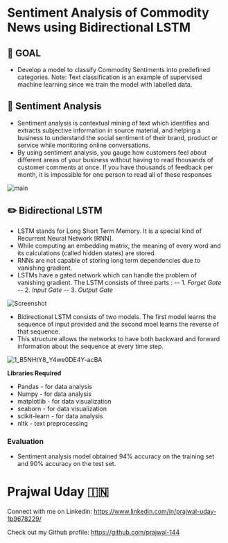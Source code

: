 # Sentiment Analysis of Commodity News using Bidirectional LSTM

## :dart: GOAL

* Develop a model to classify Commodity Sentiments into predefined categories. 
Note: Text classification is an example of supervised machine learning since we train the model with labelled data.

## :brain: Sentiment Analysis

* Sentiment analysis is contextual mining of text which identifies and extracts subjective information in source material, and helping a business to understand the social sentiment of their brand, product or service while monitoring online conversations.
* By using sentiment analysis, you gauge how customers feel about different areas of your business without having to read thousands of customer comments at once. If you have thousands of feedback per month, it is impossible for one person to read all of these responses

![main](https://user-images.githubusercontent.com/86421205/196357653-9d4b533b-6322-430e-bb9b-3657e834e49a.png)


## :pencil2: Bidirectional LSTM
* LSTM stands for Long Short Term Memory. It is a special kind of Recurrent Neural Network [RNN].
* While computing an embedding matrix, the meaning of every word and its calculations (called hidden states) are stored.
* RNNs are not capable of storing long term dependencies due to vanishing gradient.
* LSTMs have a gated network which can handle the problem of vanishing gradient. The LSTM consists of three parts : 
-- 1. *Forget Gate*
-- 2. *Input Gate*
-- 3. *Output Gate*

![Screenshot](https://user-images.githubusercontent.com/86421205/196361910-0b9dad40-93be-4b48-822d-a3964c869eff.jpg)

* Bidirectional LSTM consists of two models. The first model learns the sequence of input provided and the second moel learns the reverse of that sequence.
* This structure allows the networks to have both backward and forward information about the sequence at every time step.

![1_B5NHtY8_Y4we0DE4Y-acBA](https://user-images.githubusercontent.com/86421205/196361977-9f476005-6c92-4960-9c73-d02ba5adfaad.png)

**Libraries Required**

* Pandas - for data analysis
* Numpy - for data analysis
* matplotlib - for data visualization
* seaborn - for data visualization
* scikit-learn - for data analysis
* nltk - text preprocessing

### Evaluation
* Sentiment analysis model obtained 94% accuracy on the training set and 90% accuracy on the test set.

# Prajwal Uday :india:

Connect with me on Linkedin: https://www.linkedin.com/in/prajwal-uday-1b9678229/

Check out my Github profile: https://github.com/prajwal-144
